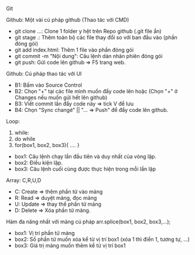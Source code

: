 Git

Github: Một vài cú pháp github (Thao tác với CMD)

- git clone ...: Clone 1 folder y hệt trên Repo github (.git file ẩn)
- git stage .: Thêm toàn bộ các file thay đổi so với ban đầu vào (phần đóng gói)
- git add index.html: Thêm 1 file vào phần đóng gói
- git commit -m "Nội dung": Câu lệnh dán nhãn phiên đóng gói
- git push: Gửi code lên github => F5 trang web.

Github: Cú pháp thao tác với UI

- B1: Bấm vào Source Control
- B2: Chọn "+" tại các file mình muốn đẩy code lên hoặc (Chọn "+" ở Changes nếu muốn gửi hết lên github)
- B3: Viết commit lần đẩy code này => tick V để lưu
- B4: Chọn "Sync changé" || "... => Push" để đẩy code lên github.

Loop:

1. while:
2. do while
3. for(box1, box2, box3){
   ....
   }

- box1: Câu lệnh chạy lần đầu tiên và duy nhất của vòng lặp.
- box2: Điều kiện lặp.
- box3: Câu lệnh cuối cùng được thực hiện trong mỗi lần lặp

Array: C,R,U,D

- C: Create => thêm phần tử vào mảng
- R: Read => duyệt mảng, đọc mảng
- U: Update => thay thế phần tử mảng
- D: Delete => Xóa phần tử mảng.

Hàm đa năng nhất với mảng cú pháp
arr.splice(box1, box2, box3,...);

- box1: Vị trí phần tử mảng
- box2: Số phần tử muốn xóa kể từ vị trí box1 (xóa 1 thì điền 1, tương tự, ...)
- box3: Giá trị mảng muốn thêm kể từ vị trí box1
